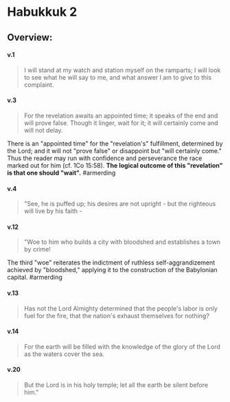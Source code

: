 # Habukkuk 2

## Overview:


#### v.1
>I will stand at my watch and station myself on the ramparts; I will look to see what he will say to me, and what answer I am to give to this complaint.

#### v.3
>For the revelation awaits an appointed time; it speaks of the end and will prove false. Though it linger, wait for it; it will certainly come and will not delay.

There is an "appointed time" for the "revelation's" fulfillment, determined by the Lord; and it will not "prove false" or disappoint but "will certainly come." Thus the reader may run with confidence and perseverance the race marked out for him (cf. 1Co 15:58). **The logical outcome of this "revelation" is that one should "wait".**
#armerding  

#### v.4
>"See, he is puffed up; his desires are not upright - but the righteous will live by his faith -

#### v.12
>"Woe to him who builds a city with bloodshed and establishes a town by crime!

The third "woe" reiterates the indictment of ruthless self-aggrandizement achieved by "bloodshed," applying it to the construction of the Babylonian capital.
#armerding 

#### v.13
>Has not the Lord Almighty determined that the people's labor is only fuel for the fire, that the nation's exhaust themselves for nothing?

#### v.14
>For the earth will be filled with the knowledge of the glory of the Lord as the waters cover the sea.

#### v.20
>But the Lord is in his holy temple; let all the earth be silent before him."





